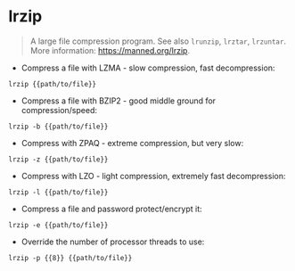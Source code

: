 # lrzip

> A large file compression program.
> See also `lrunzip`, `lrztar`, `lrzuntar`.
> More information: <https://manned.org/lrzip>.

- Compress a file with LZMA - slow compression, fast decompression:

`lrzip {{path/to/file}}`

- Compress a file with BZIP2 - good middle ground for compression/speed:

`lrzip -b {{path/to/file}}`

- Compress with ZPAQ - extreme compression, but very slow:

`lrzip -z {{path/to/file}}`

- Compress with LZO - light compression, extremely fast decompression:

`lrzip -l {{path/to/file}}`

- Compress a file and password protect/encrypt it:

`lrzip -e {{path/to/file}}`

- Override the number of processor threads to use:

`lrzip -p {{8}} {{path/to/file}}`
